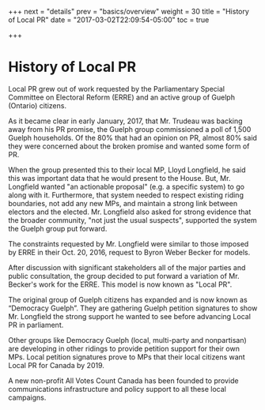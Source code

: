 +++
next = "details"
prev = "basics/overview"
weight = 30
title = "History of Local PR"
date = "2017-03-02T22:09:54-05:00"
toc = true

+++

# History of Local PR

Local PR grew out of work requested by the Parliamentary Special Committee on 
Electoral Reform (ERRE) and an active group of Guelph (Ontario) citizens.

As it became clear in early January, 2017, that Mr. Trudeau was backing away
from his PR promise, the Guelph group commissioned a poll of 1,500 Guelph households.
Of the 80% that had an opinion on PR, almost 80% said they were concerned about the 
broken promise and wanted some form of PR.

When the group presented this to their local MP, Lloyd Longfield, he said
this was important data that he would present to the House.  But, Mr. Longfield
wanted "an actionable proposal" (e.g. a specific system) to go along with
it.  Furthermore, that system needed to respect existing riding boundaries,
not add any new MPs, and maintain a strong link between electors and the elected.
Mr. Longfield also asked for strong evidence that the broader community, "not just
the usual suspects", supported the system the Guelph group put forward.

The constraints requested by Mr. Longfield were similar to those imposed by
ERRE in their Oct. 20, 2016, request to Byron Weber Becker for models.

After discussion with significant stakeholders all of the major parties and
public consultation, the group decided to put forward a variation of Mr. 
Becker's work for the ERRE.  This model is now known as "Local PR".

The original group of Guelph citizens has expanded and is now known as “Democracy Guelph”. They are gathering Guelph petition signatures to show Mr. Longfield the strong support he wanted to see before advancing Local PR in parliament. 

Other groups like Democracy Guelph (local, multi-party and nonpartisan) are developing in other ridings to provide petition support for their own MPs. Local petition signatures prove to MPs that their local citizens want Local PR for Canada by 2019. 

A new non-profit All Votes Count Canada has been founded to provide communications infrastructure and policy support to all these local campaigns.

<!--
As it became clear in early January that Mr. Trudeau was backing away from his PR promise,
a local group of representing citizens from all four major parties requested a meeting January 27th with Liberal MP Lloyd Longfield to show their support for electoral reform, and to ask him to press for a voting system delivering Proportional Representation for Canada by 2019. In advance of the meeting, a poll of the Guelph community was commissioned.  Of the 1,500 households surveyed, 80% had an opinion on PR.  Of those, almost 80% said they were concerned about the broken promise and wanted PR.

When the Guelph group met with Mr. Longfield and presented him with this evidence that the community did in fact want Proportional Representation, he replied that he needed an “actionable proposal”, since there are many PR systems. In other words, he wanted a specific electoral system. Whatever they proposed, he said it needed to respect existing riding boundaries, ensure local MPs were elected, maintain a strong link between the elector and the elected, and not to add more members to the House. (This ruled out the traditional systems of STV (Single Transferable Vote), MMP (Mixed Member Proportional), and even List PR.) 
Longfield further asked the group for strong evidence that the broader community, “not just the usual suspects”, supported whatever actionable system the group was going to put forward.  

The group agreed, and promised they would deliver on both of these requirements so that Mr. Longfield could put an actionable proposal for a new voting system for Canada that makes all votes really count. 

Meanwhile, Byron Weber Becker, a Computer Science faculty member at University of Waterloo, had developed software to model the behaviour of many electoral systems.  He presented this work to the House of Commons Special Committee on Electoral Reform (ERRE) on Oct. 19, 2016. On Oct. 20 the Committee asked him to do some additional work with many
of the same constraints imposed by Mr. Longfield on the Guelph group. Unfortunately, the ERRE didn't have time to consider the results of their request.

Members of the Guelph group discussed the work Byron had done for ERRE and thought that it met Mr. Longfield's requirements.  At a meeting the next day with Frank Valeriote (former Liberal MP), Peter Cameron (longtime NDP member) and Steve Dyck (former Green candidate), it was decided that a variation of this model provided an ideal consensus among them -- and a model that almost everyone else might accept.

Not changing the riding boundaries is a key feature that addresses current political realities. Any system that makes ridings larger results in sitting MPs fighting each other in nomination meetings - which is a non starter.  Also, changing riding boundaries is a difficult task for Elections Canada, and we need a system that can be developed quickly.  Ensuring that the current ridings elected an MP, while creating stronger link to voters preferences is accomplished using a ranked ballot that gathers more information about a voter’s intent across a region.

A few weeks later, David invited the original citizens group and some other key local members of the Liberal, NDP and Green parties to a meeting and proposed they form a civic action group to demonstrate to Mr. Longfield that Guelph is, indeed, behind this proposal. They also laid the foundations for a nationwide push by similar non partisan community-based groups.  They chose to call themselves “Democracy Guelph” and proposed a coalition of groups like themselves across the country, called All Votes Count Canada.  Both Democracy Guelph and All Votes Count Canada are now in energetic motion to advance LPR as a way to make all Canadians votes count.
-->
